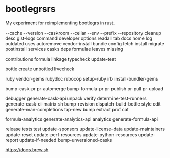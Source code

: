 # bootlegrsrs

My experiment for reimplementing bootlegrs in rust.

--cache
--version
--caskroom
--cellar
--env
--prefix
--repository
cleanup
desc
gist-logs
command
developer
options
readall
tab
docs
home
log
outdated
uses
autoremove
vendor-install
bundle
config
fetch
install
migrate
postinstall
services
casks
deps
formulae
leaves
missing

contributions
formula
linkage
typecheck
update-test

bottle
create
unbottled
livecheck

ruby
vendor-gems
rubydoc
rubocop
setup-ruby
irb
install-bundler-gems

bump-cask-pr
pr-automerge
bump-formula-pr
pr-publish
pr-pull
pr-upload

debugger
generate-cask-api
unpack
verify
determine-test-runners
generate-cask-ci-matrix
sh
bump-revision
dispatch-build-bottle
style
edit
generate-man-completions
tap-new
bump
extract
prof
cat

formula-analytics
generate-analytics-api
analytics
generate-formula-api

release
tests
test
update-sponsors
update-license-data
update-maintainers
update-reset
update-perl-resources
update-python-resources
update-report
update-if-needed
bump-unversioned-casks

https://docs.brew.sh
